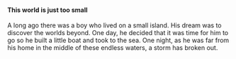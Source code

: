 #### This world is just too small

A long ago there was a boy who lived on a small island. His dream was to discover the worlds beyond. 
One day, he decided that it was time for him to go so he built a little boat and took to the sea.
One night, as he was far from his home in the middle of these endless waters, a storm has broken out.
